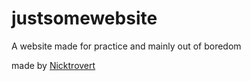 # justsomewebsite
A website made for practice and mainly out of boredom

made by [Nicktrovert](https://github.com/Nicktrovert)

